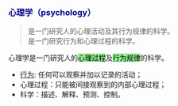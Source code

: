 ### <font color='darkblue'>心理学（psychology）</font>

> 是一门研究人的心理活动及其行为规律的科学。<br>
> 是一门研究行为和心理过程的科学。

心理学是一门研究人的<mark style="background-color:lightgreen;">心理过程</mark>及<mark style="background-color:lightgreen;">行为规律</mark>的科学。

- [行为](行为.md): 任何可以观察并加以记录的活动；
- 心理过程：只能被间接观察到的内部心理过程；
- 科学：描述、解释、预测、控制。

